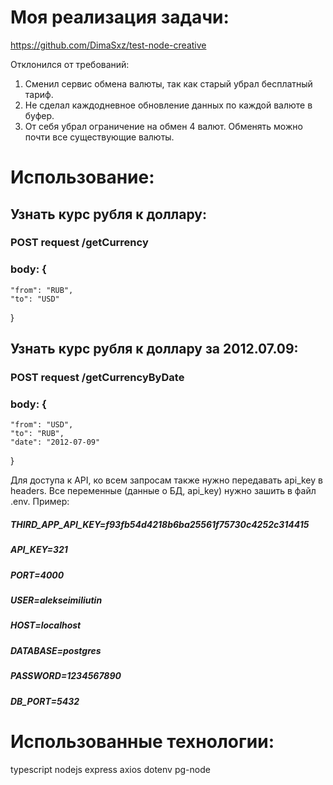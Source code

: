 # Моя реализация задачи: 
https://github.com/DimaSxz/test-node-creative

Отклонился от требований: 
1. Сменил сервис обмена валюты, так как старый убрал бесплатный тариф. 
2. Не сделал каждодневное обновление данных по каждой валюте в буфер. 
3. От себя убрал ограничение на обмен 4 валют. Обменять можно почти все существующие валюты. 


# Использование: 
## Узнать курс рубля к доллару: 
### POST request /getCurrency
### body: {
    "from": "RUB",
    "to": "USD"
}

## Узнать курс рубля к доллару за 2012.07.09:
### POST request /getCurrencyByDate
### body: {
    "from": "USD",
    "to": "RUB",
	"date": "2012-07-09"
}

Для доступа к API, ко всем запросам также нужно передавать api_key в headers. Все переменные (данные о БД, api_key) нужно зашить в файл .env. Пример: 

##### THIRD_APP_API_KEY=f93fb54d4218b6ba25561f75730c4252c314415
##### API_KEY=321
##### PORT=4000
##### USER=alekseimiliutin
##### HOST=localhost
##### DATABASE=postgres
##### PASSWORD=1234567890
##### DB_PORT=5432


# Использованные технологии: 
typescript
nodejs
express
axios
dotenv
pg-node
